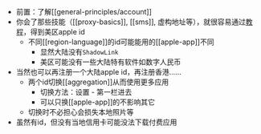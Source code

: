 - 前置：了解[[general-principles/account]]
- 你会了那些技能（[[proxy-basics]], [[sms]], 虚构地址等），就很容易通过[教程](https://zhuanlan.zhihu.com/p/367821925)，得到美区apple id
  - 不同[[region-language]]的id可能能用的[[apple-app]]不同
    - 显然大陆没有`ShadowLink`
    - 美区可能没有一些大陆特有软件如数字人民币
- 当然也可以再注册一个大陆apple id，再注册香港……
  - 两个id切换[[aggregation]]从而使用更多应用
    - 切换方法：设置 - 第一栏进去
    - 可以只换[[apple-app]]的不影响其它
  - 切换时不必担心会损失本地照片等
- 虽然有id，但没有当地信用卡可能没法下载付费应用